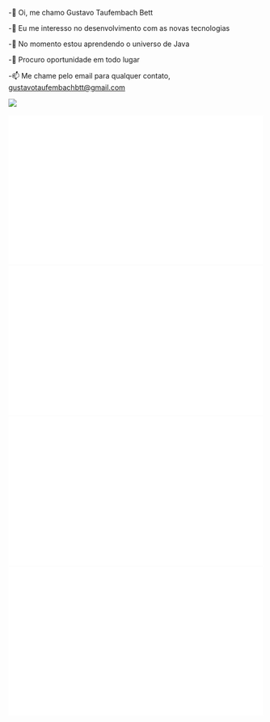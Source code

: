 -👋 Oi, me chamo Gustavo Taufembach Bett

-👀 Eu me interesso no desenvolvimento com as novas tecnologias

-🌱 No momento estou aprendendo o universo de Java

-💞️ Procuro oportunidade em todo lugar

-📫 Me chame pelo email para qualquer contato, gustavotaufembachbtt@gmail.com

![](https://komarev.com/ghpvc/?username=GustavoTBett&label=VISUALIZAÇÕES+DO+PERFIL&style=for-the-badge)

<div align="center">

<!--
https://github.community/t/support-theme-context-for-images-in-light-vs-dark-mode/147981/84
-->
<a href="https://github.com/GustavoTBett/stats#gh-dark-mode-only">
<img src="https://github.com/GustavoTBett/stats/blob/master/generated/overview.svg#gh-dark-mode-only" />
<img src="https://github.com/GustavoTBett/stats/blob/master/generated/languages.svg#gh-dark-mode-only" />
</a>
<a href="https://github.com/GustavoTBett/stats#gh-light-mode-only">
<img src="https://github.com/GustavoTBett/stats/blob/master/generated/overview.svg#gh-dark-mode-only#gh-light-mode-only" />
<img src="https://github.com/GustavoTBett/stats/blob/master/generated/languages.svg#gh-dark-mode-only#gh-light-mode-only" />
</a>

</div>

